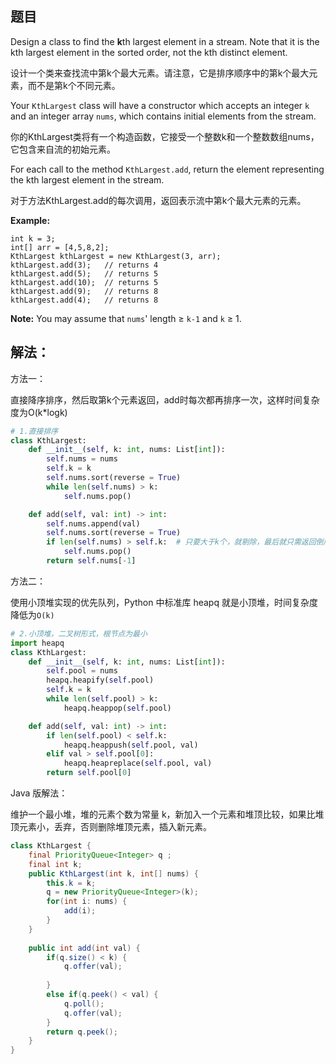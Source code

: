 ## 题目

Design a class to find the **k**th largest element in a stream. Note that it is the kth largest element in the sorted order, not the kth distinct element.

设计一个类来查找流中第k个最大元素。请注意，它是排序顺序中的第k个最大元素，而不是第k个不同元素。

Your `KthLargest` class will have a constructor which accepts an integer `k` and an integer array `nums`, which contains initial elements from the stream. 

你的KthLargest类将有一个构造函数，它接受一个整数k和一个整数数组nums，它包含来自流的初始元素。

For each call to the method `KthLargest.add`, return the element representing the kth largest element in the stream.

对于方法KthLargest.add的每次调用，返回表示流中第k个最大元素的元素。

**Example:**

```
int k = 3;
int[] arr = [4,5,8,2];
KthLargest kthLargest = new KthLargest(3, arr);
kthLargest.add(3);   // returns 4
kthLargest.add(5);   // returns 5
kthLargest.add(10);  // returns 5
kthLargest.add(9);   // returns 8
kthLargest.add(4);   // returns 8
```

**Note:** 
You may assume that `nums`' length ≥ `k-1` and `k` ≥ 1.



## 解法：

方法一：

直接降序排序，然后取第k个元素返回，add时每次都再排序一次，这样时间复杂度为O(k*logk)

```python
# 1.直接排序
class KthLargest:
    def __init__(self, k: int, nums: List[int]):
        self.nums = nums
        self.k = k
        self.nums.sort(reverse = True)
        while len(self.nums) > k:
            self.nums.pop()

    def add(self, val: int) -> int:
        self.nums.append(val)
        self.nums.sort(reverse = True)
        if len(self.nums) > self.k:  # 只要大于k个，就剔除，最后就只需返回倒序的最后一个就行
            self.nums.pop()
        return self.nums[-1]
```



方法二：

使用小顶堆实现的优先队列，Python 中标准库 heapq 就是小顶堆，时间复杂度降低为`O(k)`

```python
# 2.小顶堆，二叉树形式，根节点为最小
import heapq
class KthLargest:
    def __init__(self, k: int, nums: List[int]):
        self.pool = nums
        heapq.heapify(self.pool)
        self.k = k
        while len(self.pool) > k:
            heapq.heappop(self.pool)

    def add(self, val: int) -> int:
        if len(self.pool) < self.k:
            heapq.heappush(self.pool, val)
        elif val > self.pool[0]:
            heapq.heapreplace(self.pool, val)
        return self.pool[0]
```



Java 版解法：

维护一个最小堆，堆的元素个数为常量 k，新加入一个元素和堆顶比较，如果比堆顶元素小，丢弃，否则删除堆顶元素，插入新元素。

```Java
class KthLargest {
    final PriorityQueue<Integer> q ;
    final int k;
    public KthLargest(int k, int[] nums) {
        this.k = k;
        q = new PriorityQueue<Integer>(k);
        for(int i: nums) {
            add(i);
        }
    }
    
    public int add(int val) {
        if(q.size() < k) {
            q.offer(val);
            
        }
        else if(q.peek() < val) {
            q.poll();
            q.offer(val);
        }
        return q.peek();
    }
}
```

